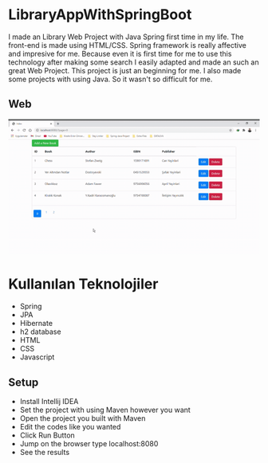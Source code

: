 # LibraryAppWithSpringBoot
I made an Library Web Project with Java Spring first time in my life. The front-end is made using HTML/CSS. Spring framework is really affective and impresive for me. Because even it is first time for me to use this technology after making some search I easily adapted and made an such an great Web Project. This project is just an beginning for me. I also made some projects with using Java. So it wasn't so difficult for me.

## Web

<img src="GifFiles/LibraryIndex.gif">

# Kullanılan Teknolojiler

- Spring
- JPA
- Hibernate
- h2 database
- HTML
- CSS
- Javascript

## Setup

- Install Intellij IDEA
- Set the project with using Maven however you want
- Open the project you built with Maven
- Edit the codes like you wanted
- Click Run Button
- Jump on the browser type localhost:8080
- See the results
